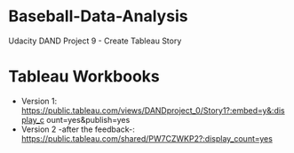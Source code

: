 # Baseball-Data-Analysis
Udacity DAND Project 9 - Create Tableau Story

# Tableau Workbooks
* Version 1:
https://public.tableau.com/views/DANDproject_0/Story1?:embed=y&:display_c
ount=yes&publish=yes
* Version 2 -after the feedback-:
https://public.tableau.com/shared/PW7CZWKP2?:display_count=yes
